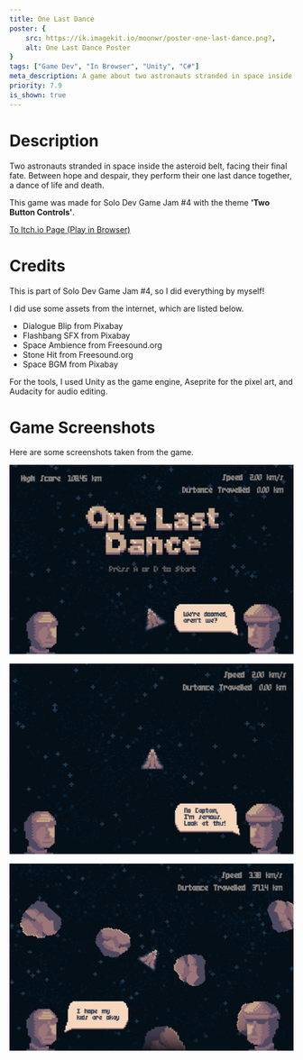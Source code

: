 ```yaml
---
title: One Last Dance
poster: {
    src: https://ik.imagekit.io/moonwr/poster-one-last-dance.png?,
    alt: One Last Dance Poster
}
tags: ["Game Dev", "In Browser", "Unity", "C#"]
meta_description: A game about two astronauts stranded in space inside the asteroid belt, facing their final fate. For Solo Dev Game Jam \#4. Addin Munawwar (Cadevue).
priority: 7.9
is_shown: true
---
```

# Description
Two astronauts stranded in space inside the asteroid belt, facing their final fate. Between hope and despair, they perform their one last dance together, a dance of life and death.

This game was made for Solo Dev Game Jam #4 with the theme **'Two Button Controls'**.

<a href="https://moonawar.itch.io/one-last-dance" target="_blank" rel="noopener noreferrer">To Itch.io Page (Play in Browser)</a>
<br>

# Credits
This is part of Solo Dev Game Jam #4, so I did everything by myself! 

I did use some assets from the internet, which are listed below.
- Dialogue Blip from Pixabay
- Flashbang SFX from Pixabay
- Space Ambience from Freesound.org
- Stone Hit from Freesound.org
- Space BGM from Pixabay

For the tools, I used Unity as the game engine, Aseprite for the pixel art, and Audacity for audio editing.

# Game Screenshots
Here are some screenshots taken from the game.

![Screenshot of One Last Dance #1](../../assets/project/one-last-dance/1.png)
<br>

![Screenshot of One Last Dance #2](../../assets/project/one-last-dance/2.png)
<br>

![Screenshot of One Last Dance #3](../../assets/project/one-last-dance/3.png)

<br>